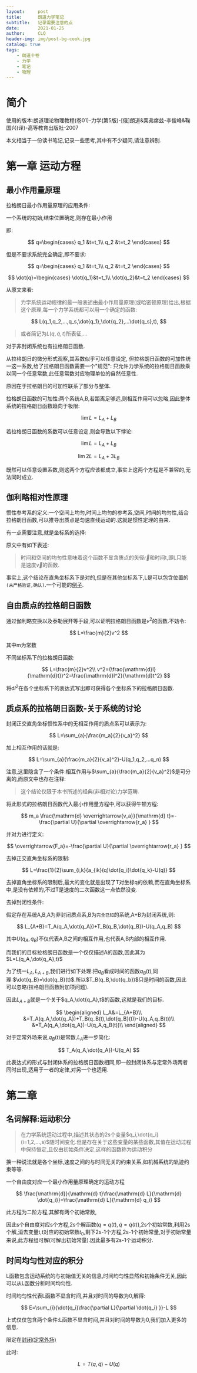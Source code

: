 ```yaml
---
layout:     post
title:      朗道力学笔记
subtitle:   记录需要注意的点
date:       2021-01-25
author:     CLQ
header-img: img/post-bg-cook.jpg
catalog: true
tags:
    - 朗道十卷
    - 力学
    - 笔记
    - 物理
---
```


# 简介

使用的版本:朗道理论物理教程(卷01)-力学(第5版)-\[俄\]朗道&栗弗席兹-李俊峰&鞠国兴(译)-高等教育出版社-2007

本文相当于一份读书笔记,记录一些思考,其中有不少疑问,请注意辨别.

# 第一章 运动方程

## 最小作用量原理

拉格朗日最小作用量原理的应用条件:

一个系统的初始,结束位置确定,则存在最小作用

即:

$$
q=\begin{cases}
    q_1 &t=t_1\\
    q_2 &t=t_2
\end{cases}
$$

但是不要求系统完全确定,即不要求:

$$
q=\begin{cases}
 q_1 &t=t_1\\
 q_2 &t=t_2
\end{cases}
$$

$$
\dot{q}=\begin{cases}
    \dot{q_1}&t=t_1\\
    \dot{q_2}&t=t_2
\end{cases}
$$

从原文来看:
>力学系统运动规律的最一般表述由最小作用量原理(或哈密顿原理)给出,根据这个原理,每一个力学系统都可以用一个确定的函数:

$$
L(q_1,q_2,...,q_s,\dot{q_1},\dot{q_2},...\dot{q_s},t),
$$

>或者简记为$L(q,\dot{q},t)$所表征,...

对于非封闭系统也有拉格朗日函数.

从拉格朗日的微分形式观察,其系数似乎可以任意设定,
但拉格朗日函数的可加性统一这一系数,给了拉格朗日函数需要一个"规范":
只允许力学系统的拉格朗日函数乘以同一个任意常数,此任意常数对应物理单位的自然任意性.

原因在于拉格朗日的可加性联系了部分与整体.

拉格朗日函数的可加性:两个系统A,B,若距离足够远,则相互作用可以忽略,因此整体系统的拉格朗日函数趋向于极限:

$$
\lim L=L_A +L_B
$$

<!-- (注:拉格朗日函数在没有隐变量的系统上就有定义,因此对部分定义拉格朗日函数是有意义的) -->

若拉格朗日函数的系数可以任意设定,则会导致以下悖论:

$$
\lim L=L_A +L_B
$$

$$
\lim 2L=L_A+3L_B
$$

既然可以任意设置系数,则这两个方程应该都成立,事实上这两个方程是不兼容的,无法同时成立.


## 伽利略相对性原理

惯性参考系的定义:一个空间上均匀,时间上均匀的参考系,空间,时间的均匀性,结合拉格朗日函数,可以推导出质点是匀速直线运动的.这就是惯性定理的由来.

有一点需要注意,就是坐标系的选择:

原文中有如下表述:
>时间和空间的均匀性意味着这个函数不显含质点的矢径$\overrightarrow{r}$和时间t,即L只能是速度$\overrightarrow{v}$的函数.

事实上,这个结论在直角坐标系下是对的,但是在其他坐标系下,L是可以包含位置的`(未严格验证,确认)`.一个可能的[例子](#lable-1).

## 自由质点的拉格朗日函数

通过伽利略变换以及泰勒展开等手段,可以证明拉格朗日函数是$v^2$的函数.不妨令:

$$
L=\frac{m}{2}v^2
$$

其中m为常数


不同坐标系下的拉格朗日函数:

$$
L=\frac{m}{2}v^2\\
v^2=(\frac{\mathrm{d}l}{\mathrm{d}t})^2=\frac{\mathrm{d}l^2}{\mathrm{d}t^2}
$$




将$\mathrm{d}l^2$在各个坐标系下的表达式写出即可获得各个坐标系下的拉格朗日函数.

## 质点系的拉格朗日函数-关于系统的讨论

封闭正交直角坐标惯性系中的无相互作用的质点系可以表示为:

$$
L=\sum_{a}{\frac{m_a}{2}{v_a}^2}
$$

加上相互作用的话就是:

$$
L=\sum_{a}{\frac{m_a}{2}{v_a}^2}-U(q_1,q_2,...q_n)
$$

注意,这里隐含了一个条件:相互作用与$\sum_{a}{\frac{m_a}{2}{v_a}^2}$是可分离的,而原文中也存在注释:
>这个结论仅限于本书所述的经典(非相对论)力学范畴.

将此形式的拉格朗日函数代入最小作用量方程中,可以获得牛顿方程:

$$
m_a \frac{\mathrm{d} \overrightarrow{v_a}}{\mathrm{d} t}=-\frac{\partial U}{\partial \overrightarrow{r_a} }
$$

并对力进行定义:

$$
\overrightarrow{F_a}=-\frac{\partial U}{\partial \overrightarrow{r_a} }
$$

<div id="lable-1"></div>
<!-- 任意坐标系拉格朗日函数 -->
去掉正交直角坐标系的限制:

$$
L=\frac{1}{2}\sum_{i,k}{a_{ik}(q)\dot{q_i}\dot{q_k}-U(q)}
$$

去掉直角坐标系的限制后,最大的变化就是出现了T对坐标q的依赖,而在直角坐标系中,是没有依赖的,不过T是速度的二次函数这一点依然没变.

去掉封闭性条件:

假定存在系统A,B,A为非封闭质点系,B为`完全已知`的系统,A+B为封闭系统,则:

$$
L_{A+B}=T_A(q_A,\dot{q_A})+T_B(q_B,\dot{q_B})-U(q_A,q_B)
$$

其中$U(q_A,q_B)$不仅代表A,B之间的相互作用,也代表A,B内部的相互作用.

而我们的目标拉格朗日函数是一个仅仅描述A的函数,因此其为$L=L(q_A,\dot{q_A},t)$

为了统一$L_A,L_{A+B}$,我们进行如下处理:把$q_B$看成时间的函数$q_B(t)$,同理:$\dot{q_B}=\dot{q_B}(t)$.所以$T_B(q_B,\dot{q_b})$只是时间的函数,因此可以忽略(拉格朗日函数附加项问题).

因此$L_{A+B}$就是一个关于$q_A,\dot{q_A},t$的函数,这就是我们的目标.

$$
\begin{aligned}
    L_A&=L_{A+B}\\
    &=T_A(q_A,\dot{q_A})+T_B(q_B(t),\dot{q_B}(t))-U(q_A,q_B(t))\\
    &=T_A(q_A,\dot{q_A})-U(q_A,q_B(t))\\
\end{aligned}
$$

<div id="lable-196"></div>

对于定常外场来说,$q_B(t)$是常数,$L_A$进一步简化:

$$
T_A(q_A,\dot{q_A})-U(q_A)
$$



此表达式的形式与封闭体系的拉格朗日函数相同,即一般封闭体系与定常外场两者同时出现,适用于一者的定律,对另一个也适用.

# 第二章

## 名词解释:运动积分

>在力学系统运动过程中,描述其状态的2s个变量$q_i,\dot{q_i} (i=1,2,...,s)$随时间变化.但是存在关于这些变量的某些函数,其值在运动过程中保持恒定,且仅由初始条件决定,这样的函数称为运动积分

换一种说法就是各个坐标,速度之间的与时间无关的约束关系,如机械系统的轨迹约束等等.

一个自由度对应一个最小作用量原理确定的运动方程

$$
\frac{\mathrm{d}}{\mathrm{d} t}\frac{\mathrm{d} L}{\mathrm{d} \dot{q_i}}=\frac{\mathrm{d} L}{\mathrm{d} q_i}
$$

此方程为二阶方程,其解有两个初始常数,

因此s个自由度对应s个方程,2s个解函数($q=q(t),\dot{q}=\dot{q}(t)$),2s个初始常数,利用2s个解,消去变量t,t对应的初始常数$t_0$,剩下2s-1个方程,2s-1个初始常量,对于初始常量来说,此方程组可解(可解出初始常量).因此最多有2s-1个运动积分.

## 时间均匀性对应的积分

L函数包含运动系统的与初始值无关的信息,时间均匀性显然和初始条件无关,因此可以从L函数分析时间均匀性.

时间均匀性代表L函数不显含时间,并且对时间的导数为0,解得:

$$
E=\sum_{i}{\dot{q_i}\frac{\partial L}{\partial \dot{q_i} }}-L
$$

上式仅仅包含两个条件:L函数不显含时间,并且对时间的导数为0,我们加入更多的信息.

限定在[封闭(定常外场)](#lable-196)

此时:

$$
L=T(q,\dot{q})-U(q)
$$


